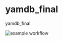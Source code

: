 # yamdb_final
yamdb_final

![example workflow](https://github.com/alexzawadsky/yamdb_final/actions/workflows/yamdb_workflow.yml/badge.svg)